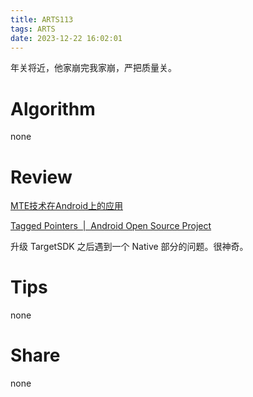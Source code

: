 ```yaml
---
title: ARTS113
tags: ARTS
date: 2023-12-22 16:02:01
---
```


年关将近，他家崩完我家崩，严把质量关。

<!--more-->

# Algorithm

none

# Review

[MTE技术在Android上的应用](https://zhuanlan.zhihu.com/p/353807709)

[Tagged Pointers  |  Android Open Source Project](https://source.android.google.cn/docs/security/test/tagged-pointers)

升级 TargetSDK 之后遇到一个 Native 部分的问题。很神奇。

# Tips

none

# Share

none
